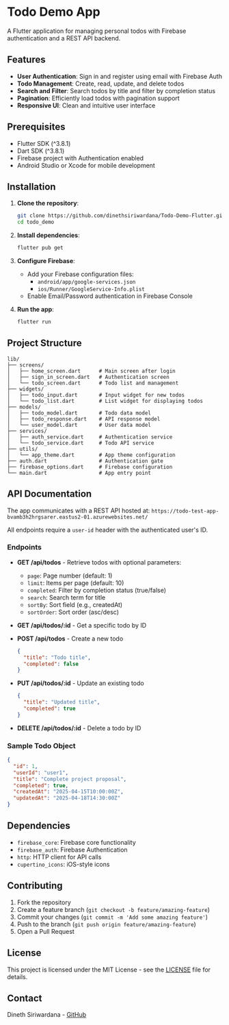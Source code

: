 # Todo Demo App

A Flutter application for managing personal todos with Firebase authentication and a REST API backend.

## Features

- **User Authentication**: Sign in and register using email with Firebase Auth
- **Todo Management**: Create, read, update, and delete todos
- **Search and Filter**: Search todos by title and filter by completion status
- **Pagination**: Efficiently load todos with pagination support
- **Responsive UI**: Clean and intuitive user interface

## Prerequisites

- Flutter SDK (^3.8.1)
- Dart SDK (^3.8.1)
- Firebase project with Authentication enabled
- Android Studio or Xcode for mobile development

## Installation

1. **Clone the repository**:

   ```bash
   git clone https://github.com/dinethsiriwardana/Todo-Demo-Flutter.git
   cd todo_demo
   ```

2. **Install dependencies**:

   ```bash
   flutter pub get
   ```

3. **Configure Firebase**:

   - Add your Firebase configuration files:
     - `android/app/google-services.json`
     - `ios/Runner/GoogleService-Info.plist`
   - Enable Email/Password authentication in Firebase Console

4. **Run the app**:
   ```bash
   flutter run
   ```

## Project Structure

```
lib/
├── screens/
│   ├── home_screen.dart      # Main screen after login
│   ├── sign_in_screen.dart   # Authentication screen
│   └── todo_screen.dart      # Todo list and management
├── widgets/
│   ├── todo_input.dart       # Input widget for new todos
│   └── todo_list.dart        # List widget for displaying todos
├── models/
│   ├── todo_model.dart       # Todo data model
│   ├── todo_response.dart    # API response model
│   └── user_model.dart       # User data model
├── services/
│   ├── auth_service.dart     # Authentication service
│   └── todo_service.dart     # Todo API service
├── utils/
│   └── app_theme.dart        # App theme configuration
├── auth.dart                 # Authentication gate
├── firebase_options.dart     # Firebase configuration
└── main.dart                 # App entry point
```

## API Documentation

The app communicates with a REST API hosted at:
`https://todo-test-app-bvamb3h2hrgsarer.eastus2-01.azurewebsites.net/`

All endpoints require a `user-id` header with the authenticated user's ID.

### Endpoints

- **GET /api/todos** - Retrieve todos with optional parameters:

  - `page`: Page number (default: 1)
  - `limit`: Items per page (default: 10)
  - `completed`: Filter by completion status (true/false)
  - `search`: Search term for title
  - `sortBy`: Sort field (e.g., createdAt)
  - `sortOrder`: Sort order (asc/desc)

- **GET /api/todos/:id** - Get a specific todo by ID

- **POST /api/todos** - Create a new todo

  ```json
  {
    "title": "Todo title",
    "completed": false
  }
  ```

- **PUT /api/todos/:id** - Update an existing todo

  ```json
  {
    "title": "Updated title",
    "completed": true
  }
  ```

- **DELETE /api/todos/:id** - Delete a todo by ID

### Sample Todo Object

```json
{
  "id": 1,
  "userId": "user1",
  "title": "Complete project proposal",
  "completed": true,
  "createdAt": "2025-04-15T10:00:00Z",
  "updatedAt": "2025-04-18T14:30:00Z"
}
```

## Dependencies

- `firebase_core`: Firebase core functionality
- `firebase_auth`: Firebase Authentication
- `http`: HTTP client for API calls
- `cupertino_icons`: iOS-style icons

## Contributing

1. Fork the repository
2. Create a feature branch (`git checkout -b feature/amazing-feature`)
3. Commit your changes (`git commit -m 'Add some amazing feature'`)
4. Push to the branch (`git push origin feature/amazing-feature`)
5. Open a Pull Request

## License

This project is licensed under the MIT License - see the [LICENSE](LICENSE) file for details.

## Contact

Dineth Siriwardana - [GitHub](https://github.com/dinethsiriwardana)
